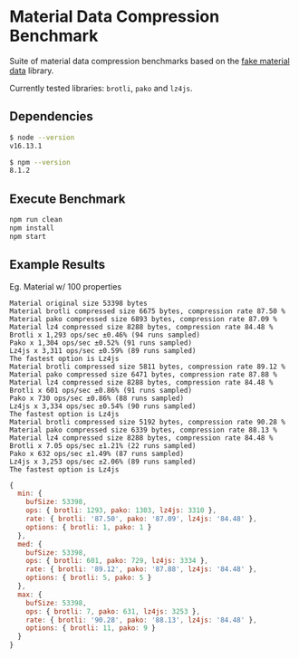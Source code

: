 # Material Data Compression Benchmark

Suite of material data compression benchmarks based on the [fake material data](https://github.com/dstanesc/fake-material-data) library.

Currently tested libraries: `brotli`, `pako` and `lz4js`.

## Dependencies

```sh
$ node --version
v16.13.1

$ npm --version
8.1.2
```

## Execute Benchmark

```sh
npm run clean
npm install
npm start
```

## Example Results

Eg. Material w/ 100 properties
```
Material original size 53398 bytes
Material brotli compressed size 6675 bytes, compression rate 87.50 %
Material pako compressed size 6893 bytes, compression rate 87.09 %
Material lz4 compressed size 8288 bytes, compression rate 84.48 %
Brotli x 1,293 ops/sec ±0.46% (94 runs sampled)
Pako x 1,304 ops/sec ±0.52% (91 runs sampled)
Lz4js x 3,311 ops/sec ±0.59% (89 runs sampled)
The fastest option is Lz4js
Material brotli compressed size 5811 bytes, compression rate 89.12 %
Material pako compressed size 6471 bytes, compression rate 87.88 %
Material lz4 compressed size 8288 bytes, compression rate 84.48 %
Brotli x 601 ops/sec ±0.86% (91 runs sampled)
Pako x 730 ops/sec ±0.86% (88 runs sampled)
Lz4js x 3,334 ops/sec ±0.54% (90 runs sampled)
The fastest option is Lz4js
Material brotli compressed size 5192 bytes, compression rate 90.28 %
Material pako compressed size 6339 bytes, compression rate 88.13 %
Material lz4 compressed size 8288 bytes, compression rate 84.48 %
Brotli x 7.05 ops/sec ±1.21% (22 runs sampled)
Pako x 632 ops/sec ±1.49% (87 runs sampled)
Lz4js x 3,253 ops/sec ±2.06% (89 runs sampled)
The fastest option is Lz4js
```

```js
{
  min: {
    bufSize: 53398,
    ops: { brotli: 1293, pako: 1303, lz4js: 3310 },
    rate: { brotli: '87.50', pako: '87.09', lz4js: '84.48' },
    options: { brotli: 1, pako: 1 }
  },
  med: {
    bufSize: 53398,
    ops: { brotli: 601, pako: 729, lz4js: 3334 },
    rate: { brotli: '89.12', pako: '87.88', lz4js: '84.48' },
    options: { brotli: 5, pako: 5 }
  },
  max: {
    bufSize: 53398,
    ops: { brotli: 7, pako: 631, lz4js: 3253 },
    rate: { brotli: '90.28', pako: '88.13', lz4js: '84.48' },
    options: { brotli: 11, pako: 9 }
  }
}
```